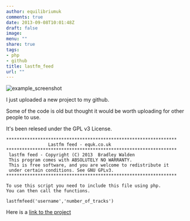 ```yaml
---
author: equilibriumuk
comments: true
date: 2013-09-08T10:01:48Z
draft: false
image:
menu: ""
share: true
tags:
- php
- github
title: lastfm_feed
url: ""
---
```


<img class="inline" alt="example_screenshot" src="/media/images/2013/09/lastfm_feed.png" />

I just uploaded a new project to my github.

Some of the code is old but thought it would be worth uploading for other people to use.

It's been relesed under the GPL v3 License.

    *****************************************************************
                    Lastfm feed - equk.co.uk
    *****************************************************************
     lastfm feed - Copyright (C) 2013  Bradley Walden
     This program comes with ABSOLUTELY NO WARRANTY.
     This is free software, and you are welcome to redistribute it
     under certain conditions. See GNU GPLv3.
    *****************************************************************

    To use this script you need to include this file using php.
    You can then call the functions.

    lastfmfeed('username','number_of_tracks')


Here is a <a title="lastfm feed php equk" href="https://github.com/equk/lastfm_feed" target="_blank">link to the project</a>
